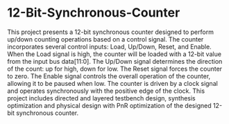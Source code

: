 # 12-Bit-Synchronous-Counter

This project presents a 12-bit synchronous counter designed to perform up/down counting operations based on a control signal. The counter incorporates several control inputs: Load, Up/Down, Reset, and Enable. When the Load signal is high, the counter will be loaded with a 12-bit value from the input bus data[11:0]. The Up/Down signal determines the direction of the count: up for high, down for low. The Reset signal forces the counter to zero. The Enable signal controls the overall operation of the counter, allowing it to be paused when low. The counter is driven by a clock signal and operates synchronously with the positive edge of the clock. This project includes directed and layered testbench design, synthesis optimization and physical design with PnR optimization of the designed 12-bit synchronous counter.
